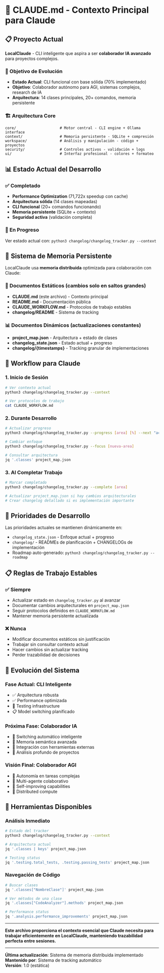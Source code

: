 # 🧠 CLAUDE.md - Contexto Principal para Claude

## 📋 Proyecto Actual

**LocalClaude** - CLI inteligente que aspira a ser **colaborador IA avanzado** para proyectos complejos.

### 🎯 Objetivo de Evolución
- **Estado Actual**: CLI funcional con base sólida (70% implementado)
- **Objetivo**: Colaborador autónomo para AGI, sistemas complejos, research de IA
- **Arquitectura**: 14 clases principales, 20+ comandos, memoria persistente

### 🏗️ Arquitectura Core
```
core/                    # Motor central - CLI engine + Ollama interface
context/                 # Memoria persistente - SQLite + compresión
workspace/               # Análisis y manipulación - código + proyectos  
security/                # Controles activos - validación + logs
ui/                      # Interfaz profesional - colores + formateo
```

## 📊 Estado Actual del Desarrollo

### ✅ Completado
- **Performance Optimization** (71,722x speedup con cache)
- **Arquitectura sólida** (14 clases mapeadas)
- **CLI funcional** (20+ comandos funcionando)
- **Memoria persistente** (SQLite + contexto)
- **Seguridad activa** (validación completa)

### 🔄 En Progreso
Ver estado actual con: `python3 changelog/changelog_tracker.py --context`

## 🧠 Sistema de Memoria Persistente

LocalClaude usa **memoria distribuida** optimizada para colaboración con Claude:

### 📁 Documentos Estáticos (cambios solo en saltos grandes)
- **CLAUDE.md** (este archivo) - Contexto principal
- **README.md** - Documentación pública
- **CLAUDE_WORKFLOW.md** - Protocolos de trabajo estables
- **changelog/README** - Sistema de tracking

### 📊 Documentos Dinámicos (actualizaciones constantes)
- **project_map.json** - Arquitectura + estado de clases
- **changelog_state.json** - Estado actual + progreso
- **changelog/{timestamps}** - Tracking granular de implementaciones

## 🔄 Workflow para Claude

### 1. Inicio de Sesión
```bash
# Ver contexto actual
python3 changelog/changelog_tracker.py --context

# Ver protocolos de trabajo
cat CLAUDE_WORKFLOW.md
```

### 2. Durante Desarrollo
```bash
# Actualizar progreso
python3 changelog/changelog_tracker.py --progress [area] [%] --next "acción"

# Cambiar enfoque
python3 changelog/changelog_tracker.py --focus [nueva-area]

# Consultar arquitectura
jq '.classes' project_map.json
```

### 3. Al Completar Trabajo
```bash
# Marcar completado
python3 changelog/changelog_tracker.py --complete [area]

# Actualizar project_map.json si hay cambios arquitecturales
# Crear changelog detallado si es implementación importante
```

## 🎯 Prioridades de Desarrollo

Las prioridades actuales se mantienen dinámicamente en:
- `changelog_state.json` - Enfoque actual + progreso
- `changelog/` - READMEs de planificación + CHANGELOGs de implementación
- Roadmap auto-generado: `python3 changelog/changelog_tracker.py --roadmap`

## 📋 Reglas de Trabajo Estables

### ✅ Siempre
- Actualizar estado en `changelog_tracker.py` al avanzar
- Documentar cambios arquitecturales en `project_map.json`
- Seguir protocolos definidos en `CLAUDE_WORKFLOW.md`
- Mantener memoria persistente actualizada

### ❌ Nunca
- Modificar documentos estáticos sin justificación
- Trabajar sin consultar contexto actual
- Hacer cambios sin actualizar tracking
- Perder trazabilidad de decisiones

## 🧬 Evolución del Sistema

### Fase Actual: CLI Inteligente
- ✅ Arquitectura robusta
- ✅ Performance optimizada
- 🔄 Testing infrastructure
- 📋 Model switching planificado

### Próxima Fase: Colaborador IA
- 🎯 Switching automático inteligente
- 🎯 Memoria semántica avanzada
- 🎯 Integración con herramientas externas
- 🎯 Análisis profundo de proyectos

### Visión Final: Colaborador AGI
- 🌟 Autonomía en tareas complejas
- 🌟 Multi-agente colaborativo
- 🌟 Self-improving capabilities
- 🌟 Distributed compute

## 🔧 Herramientas Disponibles

### Análisis Inmediato
```bash
# Estado del tracker
python3 changelog/changelog_tracker.py --context

# Arquitectura actual  
jq '.classes | keys' project_map.json

# Testing status
jq '.testing.total_tests, .testing.passing_tests' project_map.json
```

### Navegación de Código
```bash
# Buscar clases
jq '.classes["NombreClase"]' project_map.json

# Ver métodos de una clase
jq '.classes["CodeAnalyzer"].methods' project_map.json

# Performance status
jq '.analysis.performance_improvements' project_map.json
```

---

**Este archivo proporciona el contexto esencial que Claude necesita para trabajar eficientemente en LocalClaude, manteniendo trazabilidad perfecta entre sesiones.**

---

**Última actualización**: Sistema de memoria distribuida implementado  
**Mantenido por**: Sistema de tracking automático  
**Versión**: 1.0 (estática)
